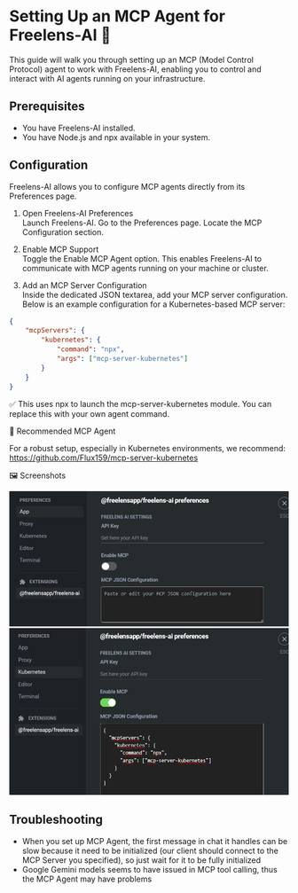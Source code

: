 # Setting Up an MCP Agent for Freelens-AI 📡 

This guide will walk you through setting up an MCP (Model Control Protocol) agent to work with Freelens-AI, enabling you to control and interact with AI agents running on your infrastructure.

## Prerequisites

- You have Freelens-AI installed.
- You have Node.js and npx available in your system.

## Configuration

Freelens-AI allows you to configure MCP agents directly from its Preferences page.

1. Open Freelens-AI Preferences<br/>
Launch Freelens-AI. Go to the Preferences page. Locate the MCP Configuration
section.

2. Enable MCP Support<br/>
Toggle the Enable MCP Agent option. This enables Freelens-AI to communicate
with MCP agents running on your machine or cluster.

3. Add an MCP Server Configuration<br/>
Inside the dedicated JSON textarea, add your MCP server configuration. Below
is an example configuration for a Kubernetes-based MCP server:

```json
{ 
    "mcpServers": { 
        "kubernetes": { 
            "command": "npx", 
            "args": ["mcp-server-kubernetes"] 
        } 
    } 
} 
```

✅ This uses npx to launch the mcp-server-kubernetes module. You can replace
this with your own agent command.

🚀 Recommended MCP Agent

For a robust setup, especially in Kubernetes environments, we recommend:
<https://github.com/Flux159/mcp-server-kubernetes>

🖼️ Screenshots

![alt text](images/mcpsettings.png)
![alt text](images/mcpset.png)

## Troubleshooting

- When you set up MCP Agent, the first message in chat it handles can be slow
  because it need to be initialized (our client should connect to the MCP
  Server you specified), so just wait for it to be fully initialized
- Google Gemini models seems to have issued in MCP tool calling, thus the MCP
  Agent may have problems
